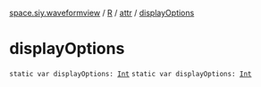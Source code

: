 [space.siy.waveformview](../../index.md) / [R](../index.md) / [attr](index.md) / [displayOptions](./display-options.md)

# displayOptions

`static var displayOptions: `[`Int`](https://kotlinlang.org/api/latest/jvm/stdlib/kotlin/-int/index.html)
`static var displayOptions: `[`Int`](https://kotlinlang.org/api/latest/jvm/stdlib/kotlin/-int/index.html)